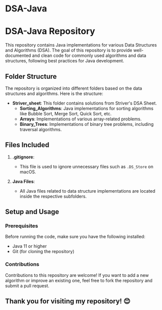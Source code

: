 # DSA-Java

# DSA-Java Repository

This repository contains Java implementations for various Data Structures and Algorithms (DSA). The goal of this repository is to provide well-documented and clean code for commonly used algorithms and data structures, following best practices for Java development.

## Folder Structure

The repository is organized into different folders based on the data structures and algorithms. Here is the structure:


- **Striver_sheet**: This folder contains solutions from Striver's DSA Sheet.
  - **Sorting_Algorithms**: Java implementations for sorting algorithms like Bubble Sort, Merge Sort, Quick Sort, etc.
  - **Arrays**: Implementations of various array-related problems.
  - **Binary_Trees**: Implementations of binary tree problems, including traversal algorithms.

## Files Included

1. **.gitignore**:
   - This file is used to ignore unnecessary files such as `.DS_Store` on macOS.

2. **Java Files**:
   - All Java files related to data structure implementations are located inside the respective subfolders.

## Setup and Usage

### Prerequisites

Before running the code, make sure you have the following installed:

- Java 11 or higher
- Git (for cloning the repository)

### Contributions
Contributions to this repository are welcome! If you want to add a new algorithm or improve an existing one, feel free to fork the repository and submit a pull request.

## Thank you for visiting my repository! 😊
